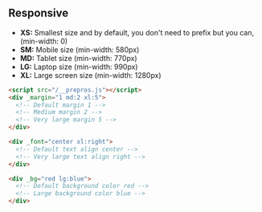 ## Responsive

- **XS:** Smallest size and by default, you don't need to prefix but you can, (min-width: 0)
- **SM:** Mobile size (min-width: 580px)
- **MD:** Tablet size (min-width: 770px)
- **LG:** Laptop size (min-width: 990px)
- **XL:** Large screen size (min-width: 1280px)

```html
<script src="/__prepros.js"></script>
<div _margin="1 md:2 xl:5">
  <!-- Default margin 1 -->
  <!-- Medium margin 2 -->
  <!-- Very large margin 5 -->
</div>

<div _font="center xl:right">
  <!-- Default text align center -->
  <!-- Very large text align right -->
</div>

<div _bg="red lg:blue">
  <!-- Default background color red -->
  <!-- Large background color blue -->
</div>
```
